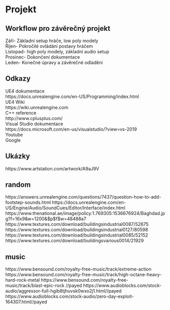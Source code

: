# Projekt

<h2>Workflow pro závěrečný projekt</h2>

Září- Základní setup hráče, low poly modely<br>
Říjen- Pokročilé ovládání postavy hráčem<br>
Listopad- high poly modely, základní audio setup<br>
Prosinec- Dokončení dokumentace<br>
Leden- Konečné úpravy a závěrečné odladění<br>

<h2>Odkazy</h2>
UE4 dokumentace<br>
https://docs.unrealengine.com/en-US/Programming/index.html<br>
UE4 Wiki<br>
https://wiki.unrealengine.com<br>
C++ reference<br>
http://www.cplusplus.com/<br>
Visual Studio dokumentace<br>
https://docs.microsoft.com/en-us/visualstudio/?view=vs-2019<br>
Youtube<br>
Google

<h2>Ukázky</h2>
https://www.artstation.com/artwork/A9aJ9V

<h2>random</h2>
https://answers.unrealengine.com/questions/7437/question-how-to-add-footstep-sounds.html
https://docs.unrealengine.com/en-US/Engine/Audio/SoundCues/Editor/Interface/index.html
https://www.thenational.ae/image/policy:1.769305:1536676924/Baghdad.jpg?f=16x9&w=1200&$p$f$w=48488a7
https://www.textures.com/download/buildingsindustrial0087/52675
https://www.textures.com/download/buildingsindustrial0127/80598
https://www.textures.com/download/buildingsindustrial0085/52152
https://www.textures.com/download/buildingsvarious0014/21929
<h2>music</h2>
https://www.bensound.com/royalty-free-music/track/extreme-action
https://www.bensound.com/royalty-free-music/track/high-octane-heavy-hard-rock-metal
https://www.bensound.com/royalty-free-music/track/blast-epic-rock //payed
https://www.audioblocks.com/stock-audio/aggressor-full-hgib8tjhuvsk0wxo2j1.html//payed
https://www.audioblocks.com/stock-audio/zero-day-exploit-164307.html//payed
